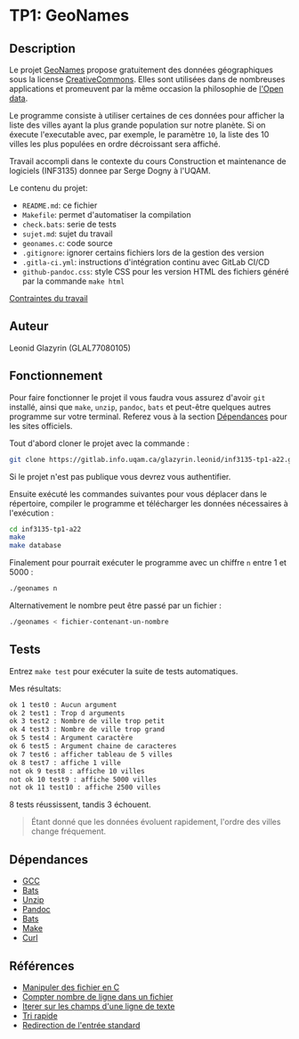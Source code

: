 # TP1: GeoNames


## Description

Le projet [GeoNames](http://www.geonames.org/) propose gratuitement des données
géographiques sous la license [CreativeCommons](http://creativecommons.org/licenses/by/3.0/). 
Elles sont utilisées dans de nombreuses applications et promeuvent par 
la même occasion la philosophie de [l'Open data](https://fr.wikipedia.org/wiki/Open_data).

Le programme consiste à utiliser certaines de ces données pour afficher la liste des 
villes ayant la plus grande population sur notre planète. Si on éxecute l'executable 
avec, par exemple, le paramètre `10`, la liste des 10 villes les plus populées 
en ordre décroissant sera affiché.

Travail accompli dans le contexte du cours 
Construction et maintenance de logiciels (INF3135) donnee par Serge Dogny à
l'UQAM.

Le contenu du projet:

* `README.md`: ce fichier
* `Makefile`: permet d'automatiser la compilation
* `check.bats`: serie de tests
* `sujet.md`: sujet du travail
* `geonames.c`: code source
* `.gitignore`: ignorer certains fichiers lors de la gestion des version
* `.gitla-ci.yml`: instructions d'intégration continu avec GitLab CI/CD
* `github-pandoc.css`: style CSS pour les version HTML des fichiers généré
par la commande `make html`

[Contraintes du travail](sujet.md)

## Auteur

Leonid Glazyrin (GLAL77080105)

## Fonctionnement

Pour faire fonctionner le projet il vous faudra vous assurez d'avoir `git`
installé, ainsi que `make`, `unzip`, `pandoc`, `bats` et peut-être quelques 
autres programme sur votre terminal. Referez vous à la section [Dépendances](#dépendances) 
pour les sites officiels.

Tout d'abord cloner le projet avec la commande :
```sh
git clone https://gitlab.info.uqam.ca/glazyrin.leonid/inf3135-tp1-a22.git
```
Si le projet n'est pas publique vous devrez vous authentifier.

Ensuite exécuté les commandes suivantes pour vous déplacer dans le répertoire, 
compiler le programme et télécharger les données nécessaires à l'exécution :
```sh
cd inf3135-tp1-a22
make
make database
```

Finalement pour pourrait exécuter le programme avec un chiffre `n` entre 1 et 5000 :
```sh
./geonames n
```

Alternativement le nombre peut être passé par un fichier :
```sh
./geonames < fichier-contenant-un-nombre
```


## Tests

Entrez `make test` pour exécuter la suite de tests automatiques.

Mes résultats:
```sh
ok 1 test0 : Aucun argument
ok 2 test1 : Trop d arguments
ok 3 test2 : Nombre de ville trop petit
ok 4 test3 : Nombre de ville trop grand
ok 5 test4 : Argument caractère
ok 6 test5 : Argument chaine de caracteres
ok 7 test6 : afficher tableau de 5 villes
ok 8 test7 : affiche 1 ville
not ok 9 test8 : affiche 10 villes
not ok 10 test9 : affiche 5000 villes
not ok 11 test10 : affiche 2500 villes
```
8 tests réussissent, tandis 3 échouent.

> Étant donné que les données évoluent rapidement, l'ordre des villes
change fréquement.

## Dépendances

* [GCC](https://gcc.gnu.org/)
* [Bats](https://github.com/bats-core/bats-core)
* [Unzip](https://linux.die.net/man/1/unzip)
* [Pandoc](https://pandoc.org/)
* [Bats](https://github.com/bats-core/bats-core)
* [Make](https://www.gnu.org/software/make/manual/make.html)
* [Curl](https://curl.se/)

## Références

* [Manipuler des fichier en C](https://www.programiz.com/c-programming/c-file-input-output)
* [Compter nombre de ligne dans un fichier](https://www.geeksforgeeks.org/c-program-count-number-lines-file/)
* [Iterer sur les champs d'une ligne de texte](https://opensource.apple.com/source/Libc/Libc-186/string.subproj/strsep.c.auto.html)
* [Tri rapide](https://www.tutorialspoint.com/c_standard_library/c_function_qsort.htm)
* [Redirection de l'entrée standard](https://stackoverflow.com/questions/3495092/read-from-file-or-stdin)
